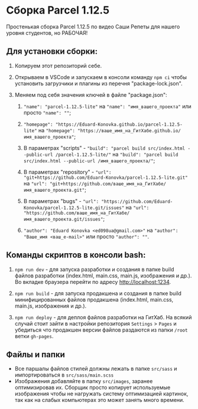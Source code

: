 # Сборка Parcel 1.12.5

Простенькая сборка Parcel 1.12.5 по видео Саши Репеты для нашего уровня студентов, но РАБОЧАЯ!

## Для установки сборки:

1. Копируем этот репозиторий себе.

2. Открываем в VSCode и запускаем в консоли команду `npm ci` чтобы установить загрузчики и плагины из перечня
   "package-lock.json".

3. Меняем под себя значения ключей в файле "package.json":

   1. `"name": "parcel-1.12.5-lite"` на `"name": "имя_вашего_проекта"` или просто `"name": ""`;

   2. `"homepage": "https://Eduard-Konovka.github.io/parcel-1.12.5-lite"` на
      `"homepage": "https://ваше_имя_на_ГитХабе.github.io/имя_вашего_проекта"`;

   3. В параметрах "scripts" - `"build": "parcel build src/index.html --public-url /parcel-1.12.5-lite/"` на
      `"build": "parcel build src/index.html --public-url /имя_вашего_проекта/"`;

   4. В параметрах "repository" - `"url": "git+https://github.com/Eduard-Konovka/parcel-1.12.5-lite.git"` на
      `"url": "git+https://github.com/ваше_имя_на_ГитХабе/имя_вашего_проекта.git"`;

   5. В параметрах "bugs" - `"url": "https://github.com/Eduard-Konovka/parcel-1.12.5-lite.git/issues"` на
      `"url": "https://github.com/ваше_имя_на_ГитХабе/имя_вашего_проекта.git/issues"`;

   6. `"author": "Eduard Konovka <ed098ua@gmail.com>"` на `"author": "Ваше_имя <ваш_e-mail>"` или просто `"author": ""`.

## Команды скриптов в консоли bash:

1. `npm run dev` - для запуска разработки и создания в папке build файлов разработки (index.html, main.css, main.js,
   изображения и др.). Во вкладке браузера перейти по адресу [http://localhost:1234](http://localhost:1234).

2. `npm run build` - для запуска продакшена и создания в папке build минифицированных файлов продакшена (index.html,
   main.css, main.js, изображения и др.).

3. `npm run deploy` - для деплоя файлов разработки на ГитХаб. На всякий случай стоит зайти в настройки репозитория
   `Settings` > `Pages` и убедиться что продакшен версии файлов раздаются из папки `/root` ветки `gh-pages`.

## Файлы и папки

- Все паршалы файлов стилей должны лежать в папке `src/sass` и импортироваться в `src/sass/main.scss`
- Изображения добавляйте в папку `src/images`, заранее оптимизировав их. Сборщик просто копирует используемые
  изображения чтобы не нагружать систему оптимизацией картинок, так как на слабых компьютерах это может занять много
  времени.
